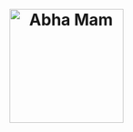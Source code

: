 
<h1 align="center">
  <br>
	  <a><img src="https://github.com/user-attachments/assets/74154c3c-9f6b-47fd-8a5b-0e43a7b790c1" alt="Abha Mam" width="200"></a>
	<!--
	[Abha Mam github logo](https://github.com/user-attachments/assets/74154c3c-9f6b-47fd-8a5b-0e43a7b790c1)
	--!>
  <br>
</h1>
